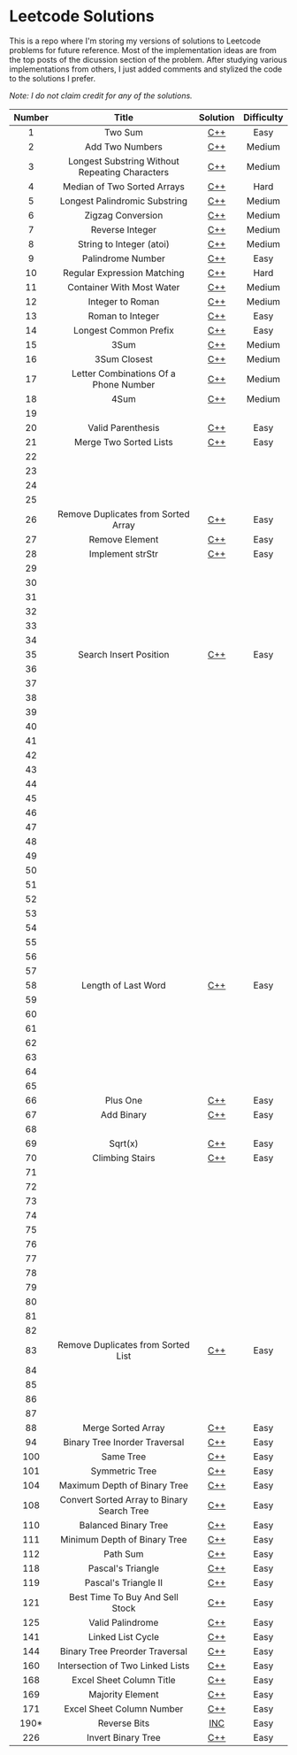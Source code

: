 # Leetcode Solutions

This is a repo where I'm storing my versions of solutions to Leetcode problems for future reference. Most of the implementation 
ideas are from the top posts of the dicussion section of the problem. After studying various implementations from others, I 
just added comments and stylized the code to the solutions I prefer.

*Note: I do not claim credit for any of the solutions.*

| Number| Title | Solution | Difficulty |
|:-----:|:-----:|:--------:|:----------:|
| 1 | Two Sum | [C++](https://github.com/phanturne/leetcode/blob/main/Solutions/TwoSum.cpp)| Easy |
| 2 | Add Two Numbers | [C++](https://github.com/phanturne/leetcode/blob/main/Solutions/AddTwoNumbers.cpp) | Medium |
| 3| Longest Substring Without Repeating Characters | [C++](https://github.com/phanturne/leetcode/blob/main/Solutions/LongestSubstringWithoutRepeatingCharacters.cpp) | Medium |
| 4 | Median of Two Sorted Arrays | [C++](https://github.com/phanturne/leetcode/blob/main/Solutions/MedianOfTwoSortedArrays.cpp) | Hard |
| 5 | Longest Palindromic Substring | [C++](https://github.com/phanturne/leetcode/blob/main/Solutions/LongestPalindromicSubstring.cpp) | Medium |
| 6 | Zigzag Conversion | [C++](https://github.com/phanturne/leetcode/blob/main/Solutions/ZigzagConversion.cpp) | Medium |
| 7 | Reverse Integer | [C++](https://github.com/phanturne/leetcode/blob/main/Solutions/ReverseInteger.cpp) | Medium | 
| 8 | String to Integer (atoi) | [C++](https://github.com/phanturne/leetcode-solutions/blob/main/Solutions/StringToInteger.cpp) | Medium |
| 9 | Palindrome Number | [C++](https://github.com/phanturne/leetcode-solutions/blob/main/Solutions/PalindromeNumber.cpp) | Easy |
| 10 | Regular Expression Matching | [C++](https://github.com/phanturne/leetcode-solutions/blob/main/Solutions/RegularExpressionMatching.cpp) | Hard |
| 11 | Container With Most Water | [C++](https://github.com/phanturne/leetcode-solutions/blob/main/Solutions/ContainerWithMostWater.cpp) | Medium |
| 12 | Integer to Roman | [C++](https://github.com/phanturne/leetcode-solutions/blob/main/Solutions/IntegerToRoman.cpp) | Medium |
| 13 | Roman to Integer | [C++](https://github.com/phanturne/leetcode-solutions/blob/main/Solutions/RomanToInteger.cpp) | Easy |
| 14 | Longest Common Prefix | [C++](https://github.com/phanturne/leetcode-solutions/blob/main/Solutions/LongestCommonPrefix.cpp) | Easy |
| 15 | 3Sum | [C++](https://github.com/phanturne/leetcode-solutions/blob/main/Solutions/3Sum.cpp) | Medium |
| 16 | 3Sum Closest | [C++](https://github.com/phanturne/leetcode-solutions/blob/main/Solutions/3SumClosest.cpp) | Medium |
| 17 | Letter Combinations Of a Phone Number | [C++](https://github.com/phanturne/leetcode-solutions/blob/main/Solutions/LetterCombinationsOfAPhoneNumber.cpp) | Medium |
| 18 | 4Sum | [C++](https://github.com/phanturne/leetcode-solutions/blob/main/Solutions/4Sum.cpp) | Medium |
| 19 |
| 20 | Valid Parenthesis | [C++](https://github.com/phanturne/leetcode-solutions/blob/main/Solutions/ValidParenthesis.cpp) | Easy |
| 21 | Merge Two Sorted Lists | [C++](https://github.com/phanturne/leetcode-solutions/blob/main/Solutions/MergeTwoSortedLists.cpp) | Easy |
| 22 | 
| 23 |
| 24 |
| 25 |
| 26 | Remove Duplicates from Sorted Array | [C++](https://github.com/phanturne/leetcode-solutions/blob/main/Solutions/RemoveDuplicatesFromSortedArray.cpp) | Easy |
| 27 | Remove Element | [C++](https://github.com/phanturne/leetcode-solutions/blob/main/Solutions/RemoveElement.cpp) | Easy |
| 28 | Implement strStr | [C++](https://github.com/phanturne/leetcode-solutions/blob/main/Solutions/ImplementStrStr.cpp) | Easy |
| 29 | 
| 30 |
| 31 |
| 32 |
| 33 |
| 34 |
| 35 | Search Insert Position | [C++](https://github.com/phanturne/leetcode-solutions/blob/main/Solutions/SearchInsertPosition.cpp) | Easy |
| 36 |
| 37 |
| 38 |
| 39 |
| 40 |
| 41 |
| 42 |
| 43 |
| 44 |
| 45 |
| 46 |
| 47 |
| 48 |
| 49 |
| 50 |
| 51 |
| 52 |
| 53 |
| 54 | 
| 55 |
| 56 |
| 57 |
| 58 | Length of Last Word | [C++](https://github.com/phanturne/leetcode-solutions/blob/main/Solutions/LengthOfLastWord.cpp) | Easy |
| 59 |
| 60 |
| 61 |
| 62 |
| 63 |
| 64 |
| 65 |
| 66 | Plus One | [C++](https://github.com/phanturne/leetcode-solutions/blob/main/Solutions/PlusOne.cpp) | Easy |
| 67 | Add Binary | [C++](https://github.com/phanturne/leetcode-solutions/blob/main/Solutions/AddBinary.cpp) | Easy |
| 68 | 
| 69 | Sqrt(x) | [C++](https://github.com/phanturne/leetcode-solutions/blob/main/Solutions/Sqrt(x).cpp) | Easy |
| 70 | Climbing Stairs | [C++](https://github.com/phanturne/leetcode-solutions/blob/main/Solutions/ClimbingStairs.cpp) | Easy |
| 71 |
| 72 |
| 73 |
| 74 |
| 75 |
| 76 |
| 77 |
| 78 |
| 79 |
| 80 |
| 81 |
| 82 |
| 83 | Remove Duplicates from Sorted List | [C++](https://github.com/phanturne/leetcode-solutions/blob/main/Solutions/RemoveDuplicatesFromSortedList.cpp) | Easy |
| 84 |
| 85 | 
| 86 |
| 87 |
| 88 | Merge Sorted Array | [C++](https://github.com/phanturne/leetcode-solutions/blob/main/Solutions/MergeSortedArray.cpp) | Easy |
| 94 | Binary Tree Inorder Traversal | [C++](https://github.com/phanturne/leetcode-solutions/blob/main/Solutions/BinaryTreeInorderTraversal.cpp) | Easy |
| 100 | Same Tree | [C++](https://github.com/phanturne/leetcode-solutions/blob/main/Solutions/SameTree.cpp) | Easy |
| 101 | Symmetric Tree | [C++](https://github.com/phanturne/leetcode-solutions/blob/main/Solutions/SymmetricTree.cpp) | Easy | 
| 104 | Maximum Depth of Binary Tree | [C++](https://github.com/phanturne/leetcode-solutions/blob/main/Solutions/MaximumDepthOfBinaryTree.cpp) | Easy |
| 108 | Convert Sorted Array to Binary Search Tree | [C++](https://github.com/phanturne/leetcode-solutions/blob/main/Solutions/ConvertSortedArrayToBinarySearchTree.cpp) | Easy |
| 110 | Balanced Binary Tree | [C++](https://github.com/phanturne/leetcode-solutions/blob/main/Solutions/BalancedBinaryTree.cpp) | Easy |
| 111 | Minimum Depth of Binary Tree | [C++](https://github.com/phanturne/leetcode-solutions/blob/main/Solutions/MinimumDepthOfBinaryTree.cpp) | Easy |
| 112 | Path Sum | [C++](https://github.com/phanturne/leetcode-solutions/blob/main/Solutions/PathSum.cpp) | Easy |
| 118 | Pascal's Triangle | [C++](https://github.com/phanturne/leetcode-solutions/blob/main/Solutions/Pascal'sTriangle.cpp) | Easy |
| 119 | Pascal's Triangle II | [C++](https://github.com/phanturne/leetcode-solutions/blob/main/Solutions/Pascal'sTriangleII.cpp) | Easy |
| 121 | Best Time To Buy And Sell Stock | [C++](https://github.com/phanturne/leetcode-solutions/blob/main/Solutions/BestTimeToBuyAndSellStock.cpp) | Easy |
| 125 | Valid Palindrome | [C++](https://github.com/phanturne/leetcode-solutions/blob/main/Solutions/ValidPalindrome.cpp) | Easy |
| 141 | Linked List Cycle | [C++](https://github.com/phanturne/leetcode-solutions/blob/main/Solutions/LinkedListCycle.cpp) | Easy |
| 144 | Binary Tree Preorder Traversal | [C++](https://github.com/phanturne/leetcode-solutions/blob/main/Solutions/BinaryTreePreorderTraversal.cpp) | Easy | 145 | Binary Tree Postorder Traversal | [C++](https://github.com/phanturne/leetcode-solutions/blob/main/Solutions/BinaryTreePostorderTraversal.cpp) | Easy |
| 160 | Intersection of Two Linked Lists | [C++](https://github.com/phanturne/leetcode-solutions/blob/main/Solutions/IntersectionOfTwoLinkedLists.cpp) | Easy |
| 168 | Excel Sheet Column Title | [C++](https://github.com/phanturne/leetcode-solutions/blob/main/Solutions/ExcelSheetColumnTitle.cpp) | Easy |
| 169 | Majority Element | [C++](https://github.com/phanturne/leetcode-solutions/blob/main/Solutions/MajorityElement.cpp) | Easy |
| 171 | Excel Sheet Column Number | [C++](https://github.com/phanturne/leetcode-solutions/blob/main/Solutions/ExcelSheetColumnNumber.cpp) | Easy |
| 190* | Reverse Bits | [INC](https://github.com/phanturne/leetcode-solutions/blob/main/Solutions/ReverseBits.cpp) | Easy |
| 226 | Invert Binary Tree | [C++](https://github.com/phanturne/leetcode-solutions/blob/main/Solutions/InvertBinaryTree.cpp) | Easy |
